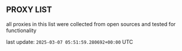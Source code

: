 ## PROXY LIST

all proxies in this list were collected from open sources and tested for functionality

last update: `2025-03-07 05:51:59.280692+00:00` UTC